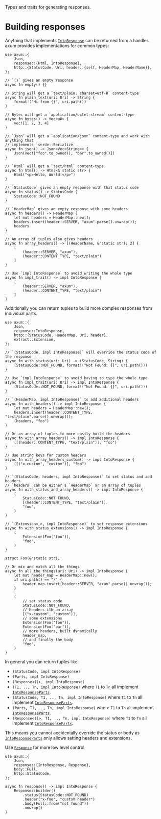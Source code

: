 Types and traits for generating responses.

# Building responses

Anything that implements [`IntoResponse`] can be returned from a handler. axum
provides implementations for common types:

```rust,no_run
use axum::{
    Json,
    response::{Html, IntoResponse},
    http::{StatusCode, Uri, header::{self, HeaderMap, HeaderName}},
};

// `()` gives an empty response
async fn empty() {}

// String will get a `text/plain; charset=utf-8` content-type
async fn plain_text(uri: Uri) -> String {
    format!("Hi from {}", uri.path())
}

// Bytes will get a `application/octet-stream` content-type
async fn bytes() -> Vec<u8> {
    vec![1, 2, 3, 4]
}

// `Json` will get a `application/json` content-type and work with anything that
// implements `serde::Serialize`
async fn json() -> Json<Vec<String>> {
    Json(vec!["foo".to_owned(), "bar".to_owned()])
}

// `Html` will get a `text/html` content-type
async fn html() -> Html<&'static str> {
    Html("<p>Hello, World!</p>")
}

// `StatusCode` gives an empty response with that status code
async fn status() -> StatusCode {
    StatusCode::NOT_FOUND
}

// `HeaderMap` gives an empty response with some headers
async fn headers() -> HeaderMap {
    let mut headers = HeaderMap::new();
    headers.insert(header::SERVER, "axum".parse().unwrap());
    headers
}

// An array of tuples also gives headers
async fn array_headers() -> [(HeaderName, &'static str); 2] {
    [
        (header::SERVER, "axum"),
        (header::CONTENT_TYPE, "text/plain")
    ]
}

// Use `impl IntoResponse` to avoid writing the whole type
async fn impl_trait() -> impl IntoResponse {
    [
        (header::SERVER, "axum"),
        (header::CONTENT_TYPE, "text/plain")
    ]
}
```

Additionally you can return tuples to build more complex responses from
individual parts.

```rust,no_run
use axum::{
    Json,
    response::IntoResponse,
    http::{StatusCode, HeaderMap, Uri, header},
    extract::Extension,
};

// `(StatusCode, impl IntoResponse)` will override the status code of the response
async fn with_status(uri: Uri) -> (StatusCode, String) {
    (StatusCode::NOT_FOUND, format!("Not Found: {}", uri.path()))
}

// Use `impl IntoResponse` to avoid having to type the whole type
async fn impl_trait(uri: Uri) -> impl IntoResponse {
    (StatusCode::NOT_FOUND, format!("Not Found: {}", uri.path()))
}

// `(HeaderMap, impl IntoResponse)` to add additional headers
async fn with_headers() -> impl IntoResponse {
    let mut headers = HeaderMap::new();
    headers.insert(header::CONTENT_TYPE, "text/plain".parse().unwrap());
    (headers, "foo")
}

// Or an array of tuples to more easily build the headers
async fn with_array_headers() -> impl IntoResponse {
    ([(header::CONTENT_TYPE, "text/plain")], "foo")
}

// Use string keys for custom headers
async fn with_array_headers_custom() -> impl IntoResponse {
    ([("x-custom", "custom")], "foo")
}

// `(StatusCode, headers, impl IntoResponse)` to set status and add headers
// `headers` can be either a `HeaderMap` or an array of tuples
async fn with_status_and_array_headers() -> impl IntoResponse {
    (
        StatusCode::NOT_FOUND,
        [(header::CONTENT_TYPE, "text/plain")],
        "foo",
    )
}

// `(Extension<_>, impl IntoResponse)` to set response extensions
async fn with_status_extensions() -> impl IntoResponse {
    (
        Extension(Foo("foo")),
        "foo",
    )
}

struct Foo(&'static str);

// Or mix and match all the things
async fn all_the_things(uri: Uri) -> impl IntoResponse {
    let mut header_map = HeaderMap::new();
    if uri.path() == "/" {
        header_map.insert(header::SERVER, "axum".parse().unwrap());
    }

    (
        // set status code
        StatusCode::NOT_FOUND,
        // headers ith an array
        [("x-custom", "custom")],
        // some extensions
        Extension(Foo("foo")),
        Extension(Foo("bar")),
        // more headers, built dynamically
        header_map,
        // and finally the body
        "foo",
    )
}
```

In general you can return tuples like:

- `(StatusCode, impl IntoResponse)`
- `(Parts, impl IntoResponse)`
- `(Response<()>, impl IntoResponse)`
- `(T1, .., Tn, impl IntoResponse)` where `T1` to `Tn` all implement [`IntoResponseParts`].
- `(StatusCode, T1, .., Tn, impl IntoResponse)` where `T1` to `Tn` all implement [`IntoResponseParts`].
- `(Parts, T1, .., Tn, impl IntoResponse)` where `T1` to `Tn` all implement [`IntoResponseParts`].
- `(Response<()>, T1, .., Tn, impl IntoResponse)` where `T1` to `Tn` all implement [`IntoResponseParts`].

This means you cannot accidentally override the status or body as [`IntoResponseParts`] only allows
setting headers and extensions.

Use [`Response`](crate::response::Response) for more low level control:

```rust,no_run
use axum::{
    Json,
    response::{IntoResponse, Response},
    body::Full,
    http::StatusCode,
};

async fn response() -> impl IntoResponse {
    Response::builder()
        .status(StatusCode::NOT_FOUND)
        .header("x-foo", "custom header")
        .body(Full::from("not found"))
        .unwrap()
}
```

[`IntoResponse`]: crate::response::IntoResponse
[`IntoResponseParts`]: crate::response::IntoResponseParts
[`StatusCode`]: http::StatusCode
